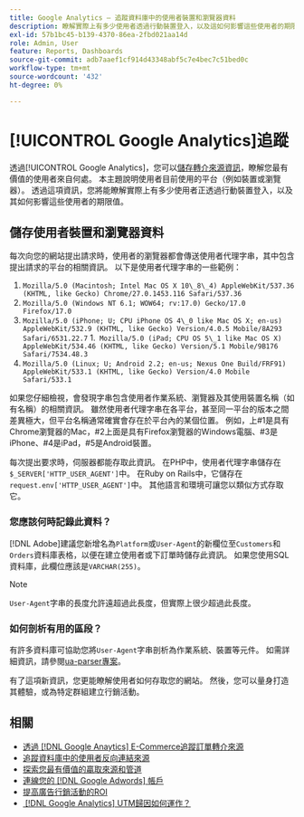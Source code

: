```yaml
---
title: Google Analytics — 追蹤資料庫中的使用者裝置和瀏覽器資料
description: 瞭解實際上有多少使用者透過行動裝置登入，以及這如何影響這些使用者的期限值。
exl-id: 57b1bc45-b139-4370-86ea-2fbd021aa14d
role: Admin, User
feature: Reports, Dashboards
source-git-commit: adb7aaef1cf914d43348abf5c7e4bec7c51bed0c
workflow-type: tm+mt
source-wordcount: '432'
ht-degree: 0%

---
```


# [!UICONTROL Google Analytics]追蹤

透過[!UICONTROL Google Analytics]，您可以[儲存轉介來源資訊](../analysis/google-track-user-acq.md)，瞭解您最有價值的使用者來自何處。 本主題說明使用者目前使用的平台（例如裝置或瀏覽器）。 透過這項資訊，您將能瞭解實際上有多少使用者正透過行動裝置登入，以及其如何影響這些使用者的期限值。

## 儲存使用者裝置和瀏覽器資料

每次向您的網站提出請求時，使用者的瀏覽器都會傳送使用者代理字串，其中包含提出請求的平台的相關資訊。 以下是使用者代理字串的一些範例：

1. `Mozilla/5.0 (Macintosh; Intel Mac OS X 10\_8\_4) AppleWebKit/537.36 (KHTML, like Gecko) Chrome/27.0.1453.116 Safari/537.36`
1. `Mozilla/5.0 (Windows NT 6.1; WOW64; rv:17.0) Gecko/17.0 Firefox/17.0`
1. `Mozilla/5.0 (iPhone; U; CPU iPhone OS 4\_0 like Mac OS X; en-us) AppleWebKit/532.9 (KHTML, like Gecko) Version/4.0.5 Mobile/8A293 Safari/6531.22.7`
1.` Mozilla/5.0 (iPad; CPU OS 5\_1 like Mac OS X) AppleWebKit/534.46 (KHTML, like Gecko) Version/5.1 Mobile/9B176 Safari/7534.48.3`
1. `Mozilla/5.0 (Linux; U; Android 2.2; en-us; Nexus One Build/FRF91) AppleWebKit/533.1 (KHTML, like Gecko) Version/4.0 Mobile Safari/533.1`

如果您仔細檢視，會發現字串包含使用者作業系統、瀏覽器及其使用裝置名稱（如有名稱）的相關資訊。 雖然使用者代理字串在各平台，甚至同一平台的版本之間差異極大，但平台名稱通常確實會存在於平台內的某個位置。 例如，上#1是具有Chrome瀏覽器的Mac，#2上面是具有Firefox瀏覽器的Windows電腦、#3是iPhone、#4是iPad，#5是Android裝置。

每次提出要求時，伺服器都能存取此資訊。 在PHP中，使用者代理字串儲存在`$_SERVER['HTTP_USER_AGENT']`中。 在Ruby on Rails中，它儲存在`request.env['HTTP_USER_AGENT']`中。 其他語言和環境可讓您以類似方式存取它。

### 您應該何時記錄此資料？

[!DNL Adobe]建議您新增名為`Platform`或`User-Agent`的新欄位至`Customers`和`Orders`資料庫表格，以便在建立使用者或下訂單時儲存此資訊。 如果您使用SQL資料庫，此欄位應該是`VARCHAR(255)`。 

>[!NOTE]
>
>`User-Agent`字串的長度允許遠超過此長度，但實際上很少超過此長度。

### 如何剖析有用的區段？

有許多資料庫可協助您將`User-Agent`字串剖析為作業系統、裝置等元件。 如需詳細資訊，請參閱[ua-parser專案](https://github.com/tobie/ua-parser)。

有了這項新資訊，您更能瞭解使用者如何存取您的網站。 然後，您可以量身打造其體驗，或為特定群組建立行銷活動。

## 相關

* [透過 [!DNL Google Anaytics] E-Commerce追蹤訂單轉介來源](../importing-data/integrations/google-ecommerce.md)
* [追蹤資料庫中的使用者反向連結來源](../analysis/google-track-user-acq.md)
* [探索您最有價值的贏取來源和管道](../analysis/most-value-source-channel.md)
* [連線您的 [!DNL Google Adwords] 帳戶](../importing-data/integrations/google-adwords.md)
* [提高廣告行銷活動的ROI](../analysis/roi-ad-camp.md)
* [&#x200B; [!DNL Google Analytics] UTM歸因如何運作？](../analysis/utm-attributes.md)
